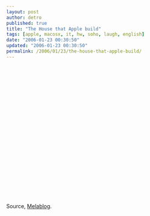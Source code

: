```yaml
---
layout: post
author: detro
published: true
title: "The House that Apple build"
tags: [apple, macosx, it, hw, soho, laugh, english]
date: "2006-01-23 00:30:50"
updated: "2006-01-23 00:30:50"
permalink: /2006/01/23/the-house-that-apple-build/
---
```


<object height="325" width="400"><param name="movie" value="http://www.youtube.com/v/JO4qDHrjqCw"><embed src="http://www.youtube.com/v/JO4qDHrjqCw" type="application/x-shockwave-flash" height="350" width="425"></embed></param></object>

Source, <a href="http://www.melablog.it/post/1396/the-house-that-apple-built">Melablog</a>.
